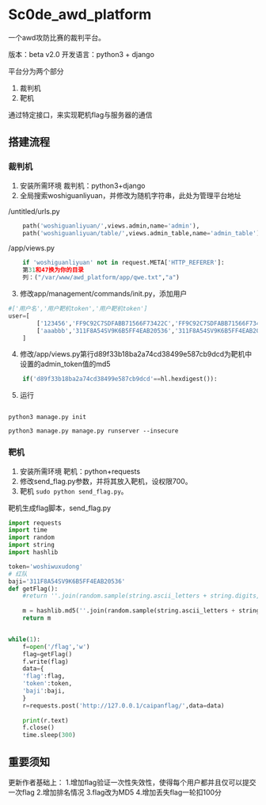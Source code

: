 # Sc0de_awd_platform



一个awd攻防比赛的裁判平台。

版本：beta v2.0
开发语言：python3 + django


平台分为两个部分

1. 裁判机
2. 靶机

通过特定接口，来实现靶机flag与服务器的通信




## 搭建流程


### 裁判机
1. 安装所需环境 裁判机：python3+django
2. 全局搜索woshiguanliyuan，并修改为随机字符串，此处为管理平台地址

/untitled/urls.py
```python
    path('woshiguanliyuan/',views.admin,name='admin'),
    path('woshiguanliyuan/table/',views.admin_table,name='admin_table'),
```

/app/views.py
``` python
    if 'woshiguanliyuan' not in request.META['HTTP_REFERER']:
    第31和47换为你的目录
    列：("/var/www/awd_platform/app/qwe.txt","a")
```

3. 修改app/management/commands/init.py，添加用户

```python
#['用户名','用户靶机token','用户靶机token']
user=[
        ['123456','FF9C92C7SDFABB71566F73422C','FF9C92C7SDFABB71566F73422C'],
        ['aaabbb','311F8A54SV9K6B5FF4EAB20536','311F8A54SV9K6B5FF4EAB20536']
    ]
```

4. 修改/app/views.py第行d89f33b18ba2a74cd38499e587cb9dcd为靶机中设置的admin_token值的md5

```python
    if('d89f33b18ba2a74cd38499e587cb9dcd'==hl.hexdigest()):
```

5. 运行

```shell

python3 manage.py init

python3 manage.py manage.py runserver --insecure

```
### 靶机
1. 安装所需环境  靶机：python+requests
2. 修改send_flag.py参数，并将其放入靶机，设权限700。
3. 靶机 `sudo python send_flag.py`。

靶机生成flag脚本，send_flag.py

```python
import requests
import time
import random
import string
import hashlib

token='woshiwuxudong'
# 红队
baji='311F8A54SV9K6B5FF4EAB20536'
def getFlag():
	#return ''.join(random.sample(string.ascii_letters + string.digits, 48))
	
	m = hashlib.md5(''.join(random.sample(string.ascii_letters + string.digits, 48)).encode(encoding="utf-8")).hexdigest()
	return m


while(1):
	f=open('/flag','w')
	flag=getFlag()
	f.write(flag)
	data={
	'flag':flag,
	'token':token,
	'baji':baji,
	}
	r=requests.post('http://127.0.0.1/caipanflag/',data=data)
     
	print(r.text)
	f.close()
	time.sleep(300)

```

## 重要须知

更新作者基础上：
1.增加flag验证一次性失效性，使得每个用户都并且仅可以提交一次flag
2.增加排名情况
3.flag改为MD5
4.增加丢失flag一轮扣100分
